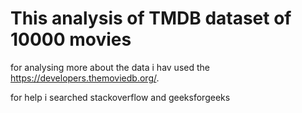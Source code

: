 # This analysis of TMDB dataset of 10000 movies

for analysing more about the data i hav used the https://developers.themoviedb.org/.

for help i searched stackoverflow and geeksforgeeks
